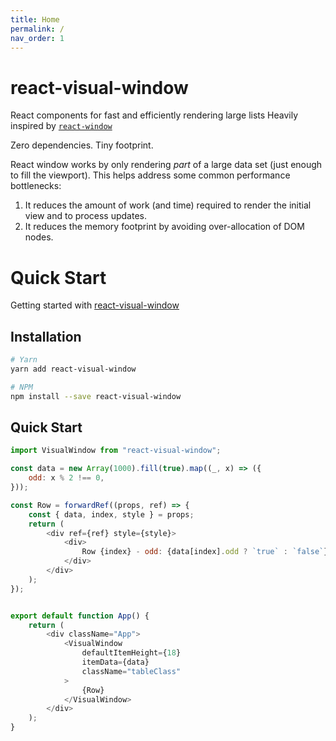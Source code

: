 ```yaml
---
title: Home
permalink: /
nav_order: 1
---
```



# react-visual-window

React components for fast and efficiently rendering large lists
Heavily inspired by [`react-window`](https://npmjs.com/package/react-window)

Zero dependencies. Tiny footprint.

React window works by only rendering *part* of a large data set (just enough to fill the viewport). This helps address some common performance bottlenecks:
1. It reduces the amount of work (and time) required to render the initial view and to process updates.
2. It reduces the memory footprint by avoiding over-allocation of DOM nodes.

# Quick Start

Getting started with [react-visual-window](https://github.com/numero33/react-visual-window)

## Installation

```bash
# Yarn
yarn add react-visual-window

# NPM
npm install --save react-visual-window
```
## Quick Start

```javascript
import VisualWindow from "react-visual-window";

const data = new Array(1000).fill(true).map((_, x) => ({
    odd: x % 2 !== 0,
}));

const Row = forwardRef((props, ref) => {
    const { data, index, style } = props;
    return (
        <div ref={ref} style={style}>
            <div>
                Row {index} - odd: {data[index].odd ? `true` : `false`}
            </div>
        </div>
    );
});


export default function App() {
    return (
        <div className="App">
            <VisualWindow
                defaultItemHeight={18}
                itemData={data}
                className="tableClass"
            >
                {Row}
            </VisualWindow>
        </div>
    );
}
```